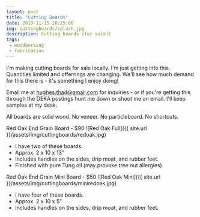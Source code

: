 ```yaml
---
layout: post
title: "Cutting Boards"
date: 2019-11-15 20:25:00
img: cuttingboards/splash.jpg
description: Cutting boards (for sale!)
tags:
 - woodworking
 - fabrication
---
```


I'm making cutting boards for sale locally. I'm just getting into this. Quantities limited and offerrings are changing. We'll see how much demand for this there is - it's something I enjoy doing!

Email me at hughes.thad@gmail.com for inquiries - or if you're getting this through the DEKA postings hunt me down or shoot me an email. I'll keep samples at my desk.

All boards are solid wood. No veneer. No particleboard. No shortcuts.

Red Oak End Grain Board - $90
![Red Oak Full]({{ site.url }}/assets/img/cuttingboards/redoak.jpg)
- I have two of these boards.
- Approx. 2 x 10 x 13"
- Includes handles on the sides, drip moat, and rubber feet.
- Finished with pure Tung oil (may provoke tree nut allergies)

Red Oak End Grain Mini Board - $50
![Red Oak Mini]({{ site.url }}/assets/img/cuttingboards/miniredoak.jpg)
- I have four of these boards.
- Approx. 2 x 10 x 5"
- Includes handles on the sides, drip moat, and rubber feet.